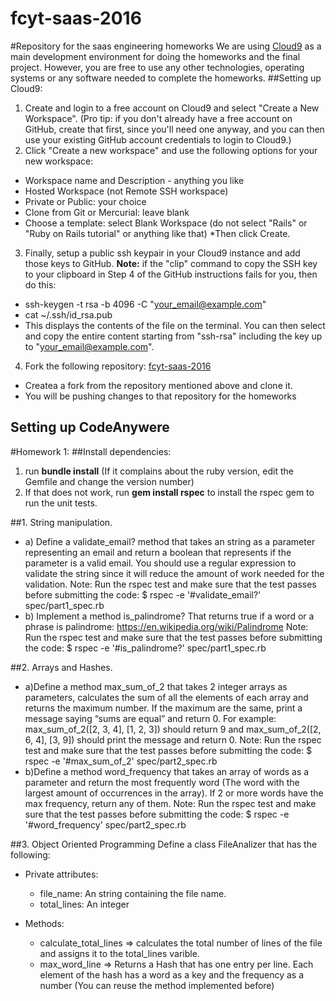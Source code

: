 # fcyt-saas-2016
#Repository for the saas engineering homeworks
We are using [Cloud9](http://c9.io/) as a main development environment for doing the homeworks and the final project.
However, you are free to use any other technologies, operating systems or any software needed to complete the homeworks.
##Setting up Cloud9:
1. Create and login to a free account on Cloud9 and select "Create a New Workspace". (Pro tip: if you don't already have a free account on GitHub, create that first, since you'll need one anyway, and you can then use your existing GitHub account credentials to login to Cloud9.)
2. Click "Create a new workspace" and use the following options for your new workspace:
  * Workspace name and Description - anything you like
  * Hosted Workspace (not Remote SSH workspace)
  * Private or Public: your choice
  * Clone from Git or Mercurial: leave blank
  * Choose a template: select Blank Workspace (do not select "Rails" or "Ruby on Rails tutorial" or anything like that)
  *Then click Create.

3. Finally, setup a public ssh keypair in your Cloud9 instance and add those keys to GitHub. 
**Note:** if the "clip" command to copy the SSH key to your clipboard in Step 4 of the GitHub instructions fails for you, then do this:
  * ssh-keygen -t rsa -b 4096 -C "your_email@example.com"
  * cat ~/.ssh/id_rsa.pub
  * This displays the contents of the file on the terminal. You can then select and copy the entire content starting from "ssh-rsa" including the key up to "your_email@example.com".

4. Fork the following repository: [fcyt-saas-2016](http://github.com/jchiavaro/fcyt-saas-2016)
  * Createa a fork from the repository mentioned above and clone it.
  * You will be pushing changes to that repository for the homeworks

## Setting up CodeAnywere

#Homework 1:
##Install dependencies:
1. run **bundle install** (If it complains about the ruby version, edit the Gemfile and change the version number)
2. If that does not work, run **gem install rspec** to install the rspec gem to run the unit tests.

##1. String manipulation.
* a) Define a validate_email? method that takes an string as a parameter representing an email and return a boolean that represents if the parameter is a valid email. You should use a regular expression to validate the string since it will reduce the amount of work needed for the validation. Note: Run the rspec test and make sure that the test passes before submitting the code: $ rspec -e '#validate_email?' spec/part1_spec.rb
* b) Implement a method is_palindrome? That returns true if a word or a phrase is palindrome: https://en.wikipedia.org/wiki/Palindrome
	Note: Run the rspec test and make sure that the test passes before 
submitting the code: $ rspec -e '#is_palindrome?' spec/part1_spec.rb

##2. Arrays and Hashes.
* a)Define a method max_sum_of_2 that takes 2 integer arrays as parameters, calculates the sum of all the elements of each array and returns the maximum number. If the maximum are the same, print a message saying “sums are equal” and return 0. For example: max_sum_of_2([2, 3, 4], [1, 2, 3]) should return 9 and max_sum_of_2([2, 6, 4], [3, 9]) should print the message and return 0.
Note: Run the rspec test and make sure that the test passes before 
submitting the code: $ rspec -e '#max_sum_of_2' spec/part2_spec.rb
* b)Define a method word_frequency that takes an array of words as a parameter and return the most frequently word (The word with the largest amount of occurrences in the array). If 2 or more words have the max frequency, return any of them.
Note: Run the rspec test and make sure that the test passes before 
submitting the code: $ rspec -e '#word_frequency' spec/part2_spec.rb

##3. Object Oriented Programming
Define a class FileAnalizer that has the following: 
* Private attributes:
  * file_name: An string containing the file name.
  * total_lines: An integer

* Methods: 
  * calculate_total_lines => calculates the total number of lines of the file and assigns it to the total_lines varible.
  * max_word_line => Returns a Hash that has one entry per line. Each element of the hash has a word as a key and the frequency as a number (You can reuse the method implemented before)
